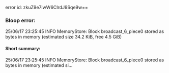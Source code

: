 error id: zkuZ9e7lwW6CIrdJ9Sqe9w==
### Bloop error:

25/06/17 23:25:45 INFO MemoryStore: Block broadcast_6_piece0 stored as bytes in memory (estimated size 34.2 KiB, free 4.5 GiB)
#### Short summary: 

25/06/17 23:25:45 INFO MemoryStore: Block broadcast_6_piece0 stored as bytes in memory (estimated si...